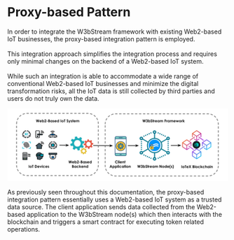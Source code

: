 # Proxy-based Pattern

In order to integrate the W3bStream framework with existing Web2-based IoT businesses, the proxy-based integration pattern is employed. \
\
This integration approach simplifies the integration process and requires only minimal changes on the backend of a Web2-based IoT system. \
\
While such an integration is able to accommodate a wide range of conventional Web2-based IoT businesses and minimize the digital transformation risks, all the IoT data is still collected by third parties and users do not truly own the data.

![](<../../.gitbook/assets/Screen Shot 2022-06-20 at 1.38.17 PM.png>)

As previously seen throughout this documentation, the proxy-based integration pattern essentially uses a Web2-based IoT system as a trusted data source. The client application sends data collected from the Web2-based application to the W3bStream node(s) which then interacts with the blockchain and triggers a smart contract for executing token related operations.&#x20;
